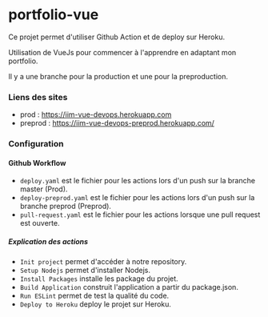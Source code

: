 # portfolio-vue

Ce projet permet d'utiliser Github Action et de deploy sur Heroku.

Utilisation de VueJs pour commencer à l'apprendre en adaptant mon portfolio.

Il y a une branche pour la production et une pour la preproduction.

### Liens des sites
- prod : https://iim-vue-devops.herokuapp.com
- preprod : https://iim-vue-devops-preprod.herokuapp.com/

### Configuration

#### Github Workflow
- `deploy.yaml` est le fichier pour les actions lors d'un push sur la branche master (Prod).
- `deploy-preprod.yaml` est le fichier pour les actions lors d'un push sur la branche preprod (Preprod).
- `pull-request.yaml` est le fichier pour les actions lorsque une pull request est ouverte.

##### Explication des actions
- `Init project` permet d'accéder à notre repository.
- `Setup Nodejs` permet d'installer Nodejs.
- `Install Packages` installe les package du projet.
- `Build Application` construit l'application a partir du package.json.
- `Run ESLint` permet de test la qualité du code.
- `Deploy to Heroku` deploy le projet sur Heroku.
